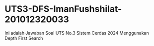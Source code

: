 # UTS3-DFS-ImanFushshilat-201012320033
Ini adalah Jawaban Soal UTS No.3 Sistem Cerdas 2024 Menggunakan Depth First Search
